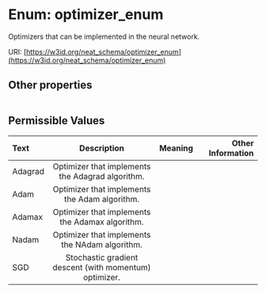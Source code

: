 
# Enum: optimizer_enum


Optimizers that can be implemented in the neural network.

URI: [https://w3id.org/neat_schema/optimizer_enum](https://w3id.org/neat_schema/optimizer_enum)


## Other properties

|  |  |  |
| --- | --- | --- |

## Permissible Values

| Text | Description | Meaning | Other Information |
| :--- | :---: | :---: | ---: |
| Adagrad | Optimizer that implements the Adagrad algorithm. |  |  |
| Adam | Optimizer that implements the Adam algorithm. |  |  |
| Adamax | Optimizer that implements the Adamax algorithm. |  |  |
| Nadam | Optimizer that implements the NAdam algorithm. |  |  |
| SGD | Stochastic gradient descent (with momentum) optimizer. |  |  |

